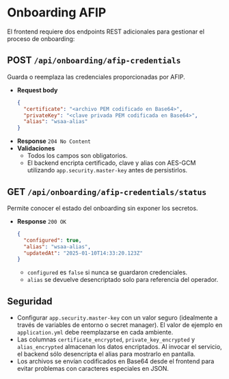 # Onboarding AFIP

El frontend requiere dos endpoints REST adicionales para gestionar el proceso de onboarding:

## POST `/api/onboarding/afip-credentials`
Guarda o reemplaza las credenciales proporcionadas por AFIP.

- **Request body**
  ```json
  {
    "certificate": "<archivo PEM codificado en Base64>",
    "privateKey": "<clave privada PEM codificada en Base64>",
    "alias": "wsaa-alias"
  }
  ```
- **Response** `204 No Content`
- **Validaciones**
  - Todos los campos son obligatorios.
  - El backend encripta certificado, clave y alias con AES-GCM utilizando `app.security.master-key` antes de persistirlos.

## GET `/api/onboarding/afip-credentials/status`
Permite conocer el estado del onboarding sin exponer los secretos.

- **Response** `200 OK`
  ```json
  {
    "configured": true,
    "alias": "wsaa-alias",
    "updatedAt": "2025-01-10T14:33:20.123Z"
  }
  ```
  - `configured` es `false` si nunca se guardaron credenciales.
  - `alias` se devuelve desencriptado solo para referencia del operador.

## Seguridad

- Configurar `app.security.master-key` con un valor seguro (idealmente a través de variables de entorno o secret manager). El valor de ejemplo en `application.yml` debe reemplazarse en cada ambiente.
- Las columnas `certificate_encrypted`, `private_key_encrypted` y `alias_encrypted` almacenan los datos encriptados. Al invocar el servicio, el backend sólo desencripta el alias para mostrarlo en pantalla.
- Los archivos se envían codificados en Base64 desde el frontend para evitar problemas con caracteres especiales en JSON.

